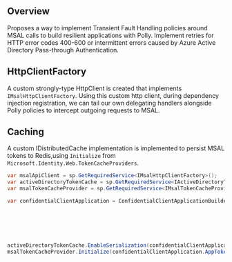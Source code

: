 ## Overview
Proposes a way to implement Transient Fault Handling policies around MSAL calls to build resilient applications with Polly.
Implement retries for HTTP error codes 400-600 or intermittent errors caused by Azure Active Directory Pass-through Authentication.

## HttpClientFactory
A custom strongly-type HttpClient is created that implements `IMsalHttpClientFactory`.
Using this custom http client, during dependency injection registration, we can tail our own delegating handlers alongside Polly policies to intercept outgoing requests to MSAL.

## Caching
A custom IDistributedCache implementation is implemented to persist MSAL tokens to Redis,using `Initialize` from `Microsoft.Identity.Web.TokenCacheProviders`.

```csharp
var msalApiClient = sp.GetRequiredService<IMsalHttpClientFactory>();
var activeDirectoryTokenCache = sp.GetRequiredService<IActiveDirectoryTokenCache>();
var msalTokenCacheProvider = sp.GetRequiredService<IMsalTokenCacheProvider>();

var confidentialClientApplication = ConfidentialClientApplicationBuilder.Create(ClientId)
                                                                        .WithTenantId(TenantId)
                                                                        .WithAuthority(Authority)
                                                                        .WithClientSecret(ClientSecret)
                                                                        .WithHttpClientFactory(msalApiClient)
                                                                        .Build();

activeDirectoryTokenCache.EnableSerialization(confidentialClientApplication.AppTokenCache);
msalTokenCacheProvider.Initialize(confidentialClientApplication.AppTokenCache);
```
